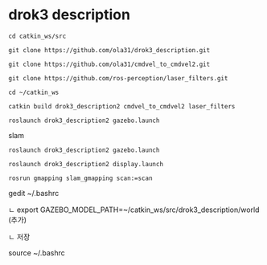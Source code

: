 # drok3 description

	cd catkin_ws/src

	git clone https://github.com/ola31/drok3_description.git

	git clone https://github.com/ola31/cmdvel_to_cmdvel2.git

	git clone https://github.com/ros-perception/laser_filters.git

	cd ~/catkin_ws

	catkin build drok3_description2 cmdvel_to_cmdvel2 laser_filters

	roslaunch drok3_description2 gazebo.launch 

slam

	roslaunch drok3_description2 gazebo.launch

	roslaunch drok3_description2 display.launch

	rosrun gmapping slam_gmapping scan:=scan


gedit ~/.bashrc

  ㄴ export GAZEBO_MODEL_PATH=~/catkin_ws/src/drok3_description/world  (추가) 

  ㄴ 저장

source ~/.bashrc
